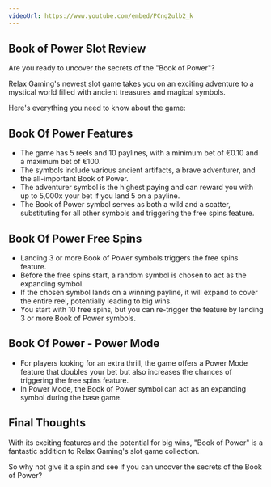 ```yaml
---
videoUrl: https://www.youtube.com/embed/PCng2ulb2_k
---
```


## Book of Power Slot Review

Are you ready to uncover the secrets of the "Book of Power"? 

Relax Gaming's newest slot game takes you on an exciting adventure to a mystical world filled with ancient treasures and magical symbols. 

Here's everything you need to know about the game:

## Book Of Power Features

- The game has 5 reels and 10 paylines, with a minimum bet of €0.10 and a maximum bet of €100.
- The symbols include various ancient artifacts, a brave adventurer, and the all-important Book of Power.
- The adventurer symbol is the highest paying and can reward you with up to 5,000x your bet if you land 5 on a payline.
- The Book of Power symbol serves as both a wild and a scatter, substituting for all other symbols and triggering the free spins feature.

## Book Of Power Free Spins

- Landing 3 or more Book of Power symbols triggers the free spins feature.
- Before the free spins start, a random symbol is chosen to act as the expanding symbol.
- If the chosen symbol lands on a winning payline, it will expand to cover the entire reel, potentially leading to big wins.
- You start with 10 free spins, but you can re-trigger the feature by landing 3 or more Book of Power symbols.

## Book Of Power - Power Mode

- For players looking for an extra thrill, the game offers a Power Mode feature that doubles your bet but also increases the chances of triggering the free spins feature.
- In Power Mode, the Book of Power symbol can act as an expanding symbol during the base game.

## Final Thoughts

With its exciting features and the potential for big wins, "Book of Power" is a fantastic addition to Relax Gaming's slot game collection. 

So why not give it a spin and see if you can uncover the secrets of the Book of Power?
